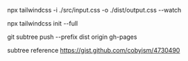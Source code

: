 npx tailwindcss -i ./src/input.css -o ./dist/output.css --watch

npx tailwindcss init --full

git subtree push --prefix dist origin gh-pages

subtree reference
https://gist.github.com/cobyism/4730490